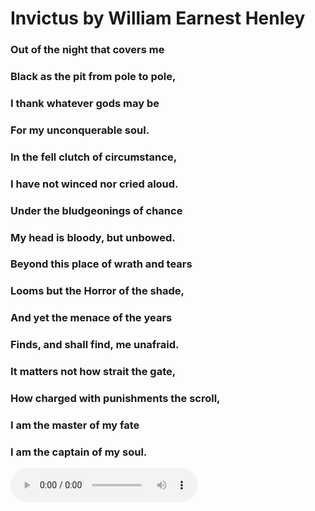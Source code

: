 # Invictus by William Earnest Henley

### Out of the night that covers me
### Black as the pit from pole to pole,
### I thank whatever gods may be
### For my unconquerable soul.

### In the fell clutch of circumstance,
### I have not winced nor cried aloud.
### Under the bludgeonings of chance
### My head is bloody, but unbowed.

### Beyond this place of wrath and tears
### Looms but the Horror of the shade,
### And yet the menace of the years
### Finds, and shall find, me unafraid.

### It matters not how strait the gate,
### How charged with punishments the scroll,
### I am the master of my fate
### I am the captain of my soul.

![Audio Recording of Invictus](https://en.wikipedia.org/wiki/File:Invictus.ogg)
